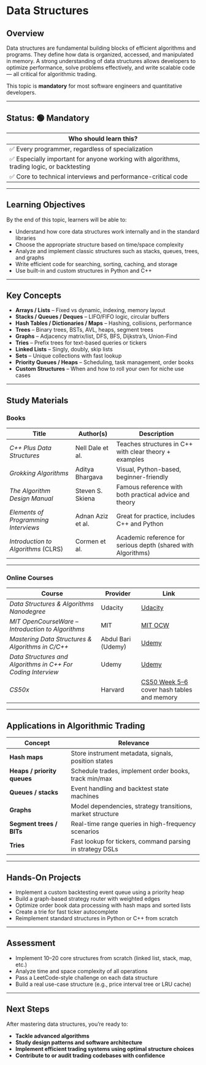 
# Data Structures

## Overview

Data structures are fundamental building blocks of efficient algorithms and programs. They define how data is organized, accessed, and manipulated in memory. A strong understanding of data structures allows developers to optimize performance, solve problems effectively, and write scalable code — all critical for algorithmic trading.

This topic is **mandatory** for most software engineers and quantitative developers.

---

## Status: 🟢 Mandatory

| Who should learn this? |
|-------------------------|
| ✅ Every programmer, regardless of specialization |
| ✅ Especially important for anyone working with algorithms, trading logic, or backtesting |
| ✅ Core to technical interviews and performance-critical code |

---

## Learning Objectives

By the end of this topic, learners will be able to:

- Understand how core data structures work internally and in the standard libraries
- Choose the appropriate structure based on time/space complexity
- Analyze and implement classic structures such as stacks, queues, trees, and graphs
- Write efficient code for searching, sorting, caching, and storage
- Use built-in and custom structures in Python and C++

---

## Key Concepts

- **Arrays / Lists** – Fixed vs dynamic, indexing, memory layout
- **Stacks / Queues / Deques** – LIFO/FIFO logic, circular buffers
- **Hash Tables / Dictionaries / Maps** – Hashing, collisions, performance
- **Trees** – Binary trees, BSTs, AVL, heaps, segment trees
- **Graphs** – Adjacency matrix/list, DFS, BFS, Dijkstra’s, Union-Find
- **Tries** – Prefix trees for text-based queries or tickers
- **Linked Lists** – Singly, doubly, skip lists
- **Sets** – Unique collections with fast lookup
- **Priority Queues / Heaps** – Scheduling, task management, order books
- **Custom Structures** – When and how to roll your own for niche use cases

---

## Study Materials

### Books

| Title | Author(s) | Description |
|-------|-----------|-------------|
| *C++ Plus Data Structures* | Nell Dale et al. | Teaches structures in C++ with clear theory + examples |
| *Grokking Algorithms* | Aditya Bhargava | Visual, Python-based, beginner-friendly |
| *The Algorithm Design Manual* | Steven S. Skiena | Famous reference with both practical advice and theory |
| *Elements of Programming Interviews* | Adnan Aziz et al. | Great for practice, includes C++ and Python |
| *Introduction to Algorithms* (CLRS) | Cormen et al. | Academic reference for serious depth (shared with Algorithms) |

---

### Online Courses

| Course | Provider | Link |
|--------|----------|------|
| *Data Structures & Algorithms Nanodegree* | Udacity | [Udacity](https://www.udacity.com/course/data-structures-and-algorithms-nanodegree--nd256) |
| *MIT OpenCourseWare – Introduction to Algorithms* | MIT | [MIT OCW](https://ocw.mit.edu/courses/6-006-introduction-to-algorithms-fall-2011/) |
| *Mastering Data Structures & Algorithms in C/C++* | Abdul Bari (Udemy) | [Udemy](https://www.udemy.com/course/datastructurescncpp/) |
| *Data Structures and Algorithms in C++ For Coding Interview* | Udemy | [Udemy](https://www.udemy.com/course/coding-interview-bootcamp-algorithms-and-data-structure/) |
| *CS50x* | Harvard | [CS50 Week 5–6](https://cs50.harvard.edu/x/2023/) cover hash tables and memory |

---

## Applications in Algorithmic Trading

| Concept | Relevance |
|--------|-----------|
| **Hash maps** | Store instrument metadata, signals, position states |
| **Heaps / priority queues** | Schedule trades, implement order books, track min/max |
| **Queues / stacks** | Event handling and backtest state machines |
| **Graphs** | Model dependencies, strategy transitions, market structure |
| **Segment trees / BITs** | Real-time range queries in high-frequency scenarios |
| **Tries** | Fast lookup for tickers, command parsing in strategy DSLs |

---

## Hands-On Projects

- Implement a custom backtesting event queue using a priority heap
- Build a graph-based strategy router with weighted edges
- Optimize order book data processing with hash maps and sorted lists
- Create a trie for fast ticker autocomplete
- Reimplement standard structures in Python or C++ from scratch

---

## Assessment

- Implement 10–20 core structures from scratch (linked list, stack, map, etc.)
- Analyze time and space complexity of all operations
- Pass a LeetCode-style challenge on each data structure
- Build a real use-case structure (e.g., price interval tree or LRU cache)

---

## Next Steps

After mastering data structures, you’re ready to:

- **Tackle advanced algorithms**
- **Study design patterns and software architecture**
- **Implement efficient trading systems using optimal structure choices**
- **Contribute to or audit trading codebases with confidence**
